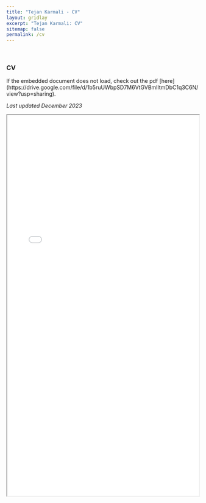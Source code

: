 ```yaml
---
title: "Tejan Karmali - CV"
layout: gridlay
excerpt: "Tejan Karmali: CV"
sitemap: false
permalink: /cv
---
```


<p>&nbsp;</p>

<h3>CV</h3>

<p>If the embedded document does not load, check out the pdf [here](https://drive.google.com/file/d/1b5ruUWbpSD7M6VtGVBmIltmDbC1q3C6N/view?usp=sharing).</p>

<section id="cvpdf">
<p><i>Last updated December 2023</i></p>
<iframe src= "{{ site.url }}{{ site.baseurl }}/files/TejanKarmaliCV.pdf" width= "100%" height= "1000"> </iframe>
</section>
